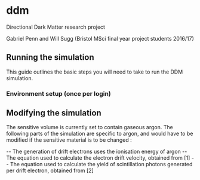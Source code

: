 # ddm
Directional Dark Matter research project

Gabriel Penn and Will Sugg (Bristol MSci final year project students 2016/17)

## Running the simulation
This guide outlines the basic steps you will need to take to run the DDM simulation.

### Environment setup (once per login)




## Modifying the simulation

The sensitive volume is currently set to contain gaseous argon. The following parts of the simulation are specific to argon, and would have to be modified if the sensitive material is to be changed :

  -- The generation of drift electrons uses the ionisation energy of argon
	-- The equation used to calculate the electron drift velocity, obtained from [1]
	-- The equation used to calculate the yield of scintillation photons generated per drift electron, obtained from [2]
